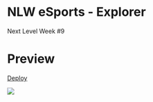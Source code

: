 # NLW eSports - Explorer

Next Level Week #9

# Preview
[Deploy](https://nlw-explorer-lb.netlify.app/)

<img src="https://user-images.githubusercontent.com/103150670/197085723-1e185ff9-b6c2-4e51-9e55-9556f5ae8e35.png" />
